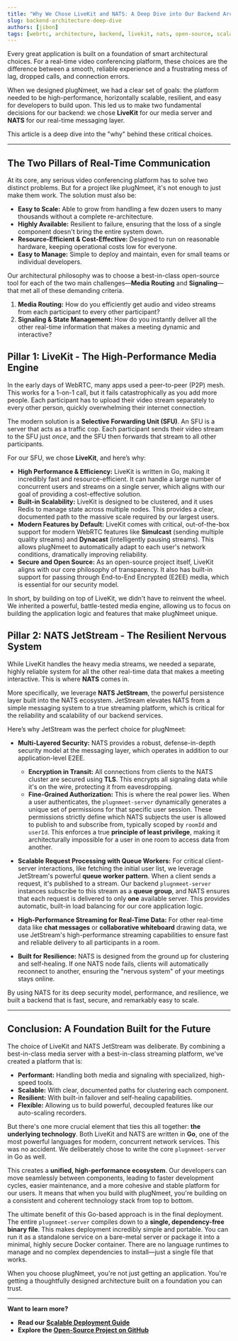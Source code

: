 ```yaml
---
title: "Why We Chose LiveKit and NATS: A Deep Dive into Our Backend Architecture"
slug: backend-architecture-deep-dive
authors: [jibon]
tags: [webrtc, architecture, backend, livekit, nats, open-source, scalability]
---
```


Every great application is built on a foundation of smart architectural choices. For a real-time video conferencing platform, these choices are the difference between a smooth, reliable experience and a frustrating mess of lag, dropped calls, and connection errors.

When we designed plugNmeet, we had a clear set of goals: the platform needed to be high-performance, horizontally scalable, resilient, and easy for developers to build upon. This led us to make two fundamental decisions for our backend: we chose **LiveKit** for our media server and **NATS** for our real-time messaging layer.

This article is a deep dive into the "why" behind these critical choices.

<!--truncate-->

---

## The Two Pillars of Real-Time Communication

At its core, any serious video conferencing platform has to solve two distinct problems. But for a project like plugNmeet, it's not enough to just make them work. The solution must also be:

*   **Easy to Scale:** Able to grow from handling a few dozen users to many thousands without a complete re-architecture.
*   **Highly Available:** Resilient to failure, ensuring that the loss of a single component doesn't bring the entire system down.
*   **Resource-Efficient & Cost-Effective:** Designed to run on reasonable hardware, keeping operational costs low for everyone.
*   **Easy to Manage:** Simple to deploy and maintain, even for small teams or individual developers.

Our architectural philosophy was to choose a best-in-class open-source tool for each of the two main challenges—**Media Routing** and **Signaling**—that met all of these demanding criteria.

1.  **Media Routing:** How do you efficiently get audio and video streams from each participant to every other participant?
2.  **Signaling & State Management:** How do you instantly deliver all the other real-time information that makes a meeting dynamic and interactive?

## Pillar 1: LiveKit - The High-Performance Media Engine

In the early days of WebRTC, many apps used a peer-to-peer (P2P) mesh. This works for a 1-on-1 call, but it fails catastrophically as you add more people. Each participant has to upload their video stream separately to every other person, quickly overwhelming their internet connection.

The modern solution is a **Selective Forwarding Unit (SFU)**. An SFU is a server that acts as a traffic cop. Each participant sends their video stream to the SFU just *once*, and the SFU then forwards that stream to all other participants.

For our SFU, we chose **LiveKit**, and here’s why:

*   **High Performance & Efficiency:** LiveKit is written in Go, making it incredibly fast and resource-efficient. It can handle a large number of concurrent users and streams on a single server, which aligns with our goal of providing a cost-effective solution.
*   **Built-in Scalability:** LiveKit is designed to be clustered, and it uses Redis to manage state across multiple nodes. This provides a clear, documented path to the massive scale required by our largest users.
*   **Modern Features by Default:** LiveKit comes with critical, out-of-the-box support for modern WebRTC features like **Simulcast** (sending multiple quality streams) and **Dynacast** (intelligently pausing streams). This allows plugNmeet to automatically adapt to each user's network conditions, dramatically improving reliability.
*   **Secure and Open Source:** As an open-source project itself, LiveKit aligns with our core philosophy of transparency. It also has built-in support for passing through End-to-End Encrypted (E2EE) media, which is essential for our security model.

In short, by building on top of LiveKit, we didn't have to reinvent the wheel. We inherited a powerful, battle-tested media engine, allowing us to focus on building the application logic and features that make plugNmeet unique.

## Pillar 2: NATS JetStream - The Resilient Nervous System

While LiveKit handles the heavy media streams, we needed a separate, highly reliable system for all the other real-time data that makes a meeting interactive. This is where **NATS** comes in.

More specifically, we leverage **NATS JetStream**, the powerful persistence layer built into the NATS ecosystem. JetStream elevates NATS from a simple messaging system to a true streaming platform, which is critical for the reliability and scalability of our backend services.

Here’s why JetStream was the perfect choice for plugNmeet:

*   **Multi-Layered Security:** NATS provides a robust, defense-in-depth security model at the messaging layer, which operates in addition to our application-level E2EE.
    *   **Encryption in Transit:** All connections from clients to the NATS cluster are secured using **TLS**. This encrypts all signaling data while it's on the wire, protecting it from eavesdropping.
    *   **Fine-Grained Authorization:** This is where the real power lies. When a user authenticates, the `plugnmeet-server` dynamically generates a unique set of permissions for that specific user session. These permissions strictly define which NATS subjects the user is allowed to publish to and subscribe from, typically scoped by `roomId` and `userId`. This enforces a true **principle of least privilege**, making it architecturally impossible for a user in one room to access data from another.

*   **Scalable Request Processing with Queue Workers:** For critical client-server interactions, like fetching the initial user list, we leverage JetStream's powerful **queue worker pattern**. When a client sends a request, it's published to a stream. Our backend `plugnmeet-server` instances subscribe to this stream as a **queue group**, and NATS ensures that each request is delivered to only **one** available server. This provides automatic, built-in load balancing for our core application logic.

*   **High-Performance Streaming for Real-Time Data:** For other real-time data like **chat messages** or **collaborative whiteboard** drawing data, we use JetStream's high-performance streaming capabilities to ensure fast and reliable delivery to all participants in a room.

*   **Built for Resilience:** NATS is designed from the ground up for clustering and self-healing. If one NATS node fails, clients will automatically reconnect to another, ensuring the "nervous system" of your meetings stays online.

By using NATS for its deep security model, performance, and resilience, we built a backend that is fast, secure, and remarkably easy to scale.

---

## Conclusion: A Foundation Built for the Future

The choice of LiveKit and NATS JetStream was deliberate. By combining a best-in-class media server with a best-in-class streaming platform, we've created a platform that is:

*   **Performant:** Handling both media and signaling with specialized, high-speed tools.
*   **Scalable:** With clear, documented paths for clustering each component.
*   **Resilient:** With built-in failover and self-healing capabilities.
*   **Flexible:** Allowing us to build powerful, decoupled features like our auto-scaling recorders.

But there's one more crucial element that ties this all together: **the underlying technology**. Both LiveKit and NATS are written in **Go**, one of the most powerful languages for modern, concurrent network services. This was no accident. We deliberately chose to write the core `plugnmeet-server` in Go as well.

This creates a **unified, high-performance ecosystem**. Our developers can move seamlessly between components, leading to faster development cycles, easier maintenance, and a more cohesive and stable platform for our users. It means that when you build with plugNmeet, you're building on a consistent and coherent technology stack from top to bottom.

The ultimate benefit of this Go-based approach is in the final deployment. The entire `plugnmeet-server` compiles down to a **single, dependency-free binary file**. This makes deployment incredibly simple and portable. You can run it as a standalone service on a bare-metal server or package it into a minimal, highly secure Docker container. There are no language runtimes to manage and no complex dependencies to install—just a single file that works.

When you choose plugNmeet, you're not just getting an application. You're getting a thoughtfully designed architecture built on a foundation you can trust.

---
**Want to learn more?**

*   **Read our [Scalable Deployment Guide](/docs/developer-guide/scalable-setup)**
*   **Explore the [Open-Source Project on GitHub](https://github.com/mynaparrot/plugNmeet-server)**
